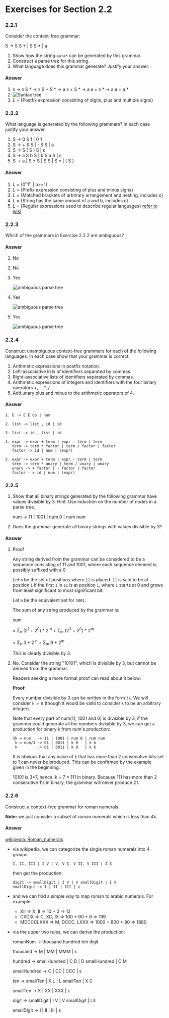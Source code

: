# Exercises for Section 2.2

### 2.2.1

Consider the context-free grammar:

S -> S S + | S S * | a

1. Show how the string `aa+a*` can be generated by this grammar.
2. Construct a parse tree for this string.
3. What language does this grammar generate? Justify your answer.

#### Answer

1. `S` -> `S` S * -> `S` S + S * -> a `S` + S * -> a a + `S` * -> a a + a *
2. ![Syntax tree](https://raw.github.com/fool2fish/dragon-book-practice-answer/master/ch02/2.2/assets/2.2.1-2.png)
3. L = {Postfix expression consisting of digits, plus and multiple signs}

### 2.2.2

What language is generated by the following grammars? In each case justify your answer.

1. S -> 0 S 1 | 0 1
2. S -> + S S | - S S | a
3. S -> S ( S ) S | ε
4. S -> a S b S | b S a S | ε
5. S -> a | S + S | S S | S * | ( S )

#### Answer

1. L = {0<sup>n</sup>1<sup>n</sup> | n>=1}
2. L = {Prefix expression consisting of plus and minus signs}
3. L = {Matched brackets of arbitrary arrangement and nesting, includes ε}
4. L = {String has the same amount of a and b, includes ε}
5. L = {Regular expressions used to describe regular languages} [refer to wiki](http://en.wikipedia.org/wiki/Regular_expression)

### 2.2.3

Which of the grammars in Exercise 2.2.2 are ambiguous?

#### Answer

1. No
2. No
3. Yes

   ![ambiguous parse tree](https://raw.github.com/fool2fish/dragon-book-practice-answer/master/ch02/2.2/assets/2.2.3-3.png)

4. Yes

    ![ambiguous parse tree](https://raw.github.com/fool2fish/dragon-book-practice-answer/master/ch02/2.2/assets/2.2.3-4.png)

5. Yes

    ![ambiguous parse tree](https://raw.github.com/fool2fish/dragon-book-practice-answer/master/ch02/2.2/assets/2.2.3-5.png)


### 2.2.4

Construct unambiguous context-free grammars for each of
the following languages. In each case show that your grammar is correct.

1. Arithmetic expressions in postfix notation.
2. Left-associative lists of identifiers separated by commas.
3. Right-associative lists of identifiers separated by commas.
4. Arithmetic expressions of integers and identifiers with the four binary operators +, -, *, /.
5. Add unary plus and minus to the arithmetic operators of 4.

#### Answer

```
1. E -> E E op | num

2. list -> list , id | id

3. list -> id , list | id

4. expr -> expr + term | expr - term | term
   term -> term * factor | term / factor | factor
   factor -> id | num | (expr)

5. expr -> expr + term | expr - term | term
   term -> term * unary | term / unary | unary
   unary -> + factor | - factor | factor
   factor - > id | num | (expr)
```

### 2.2.5

1. Show that all binary strings generated by the following grammar have values divisible by 3. Hint. Use induction on the number of nodes in a parse tree.

    num -> 11 | 1001 | num 0 | num num

2.  Does the grammar generate all binary strings with values divisible by 3?

#### Answer

1. Proof

    Any string derived from the grammar can be considered to be a sequence consisting of 11 and 1001, where each sequence element is possibly suffixed with a 0.

    Let `n` be the set of positions where `11` is placed. `11` is said to be at position `i` if the first `1` in `11` is at position `i`, where `i` starts at 0 and
    grows from least significant to most significant bit.

    Let `m` be the equivalent set for `1001`.

    The sum of any string produced by the grammar is:

    sum

    = Σ<sub>n</sub> (2<sup>1</sup> + 2<sup>0</sup>) * 2 <sup>n</sup> + Σ<sub>m</sub> (2<sup>3</sup> + 2<sup>0</sup>) * 2<sup>m</sup>

    = Σ<sub>n</sub> 3 * 2 <sup>n</sup> + Σ<sub>m</sub> 9 * 2<sup>m</sup>

    This is clearly divisible by 3.


2. No. Consider the string "10101", which is divisible by 3, but cannot be
   derived from the grammar.

    Readers seeking a more formal proof can read about it below:

    **Proof**:

    Every number divisible by 3 can be written in the form `3k`. We will consider `k > 0` (though it would be valid to consider `k` to be an arbitrary integer).

    Note that every part of num(11, 1001 and 0) is divisible by 3, if the grammar could generate all the numbers divisible by 3, we can get a production for binary k from num's production:

    ```
    3k = num   -> 11 | 1001 | num 0 | num num
     k = num/3 -> 01 | 0011 | k 0   | k k
     k         -> 01 | 0011 | k 0   | k k
    ```

    It is obvious that any value of `k` that has more than 2 consecutive bits set to 1 can never be produced. This can be confirmed by the example given in the beginning:

    10101 is 3*7, hence, k = 7 = 111 in binary. Because 111 has more than 2
    consecutive 1's in binary, the grammar will never produce 21.


### 2.2.6

Construct a context-free grammar for roman numerals.

**Note:** we just consider a subset of roman numerals which is less than 4k.


#### Answer

[wikipedia: Roman_numerals](http://en.wikipedia.org/wiki/Roman_numerals)

- via wikipedia, we can categorize the single roman numerals into 4 groups:

    ```
    I, II, III | I V | V, V I, V II, V III | I X
    ```

    then get the production:

    ```
    digit -> smallDigit | I V | V smallDigit | I X
    smallDigit -> I | II | III | ε
    ```



- and we can find a simple way to map roman to arabic numerals. For example:

    - XII => X, II => 10 + 2 => 12
    - CXCIX => C, XC, IX => 100 + 90 + 9 => 199
    - MDCCCLXXX => M, DCCC, LXXX => 1000 + 800 + 80 => 1880

- via the upper two rules, we can derive the production:

    romanNum -> thousand hundred ten digit

    thousand -> M | MM | MMM | ε

    hundred -> smallHundred | C D | D smallHundred | C M

    smallHundred -> C | CC | CCC  | ε

    ten -> smallTen | X L | L smallTen | X C

    smallTen -> X | XX | XXX | ε

    digit -> smallDigit | I V | V smallDigit | I X

    smallDigit -> I | II | III  | ε
